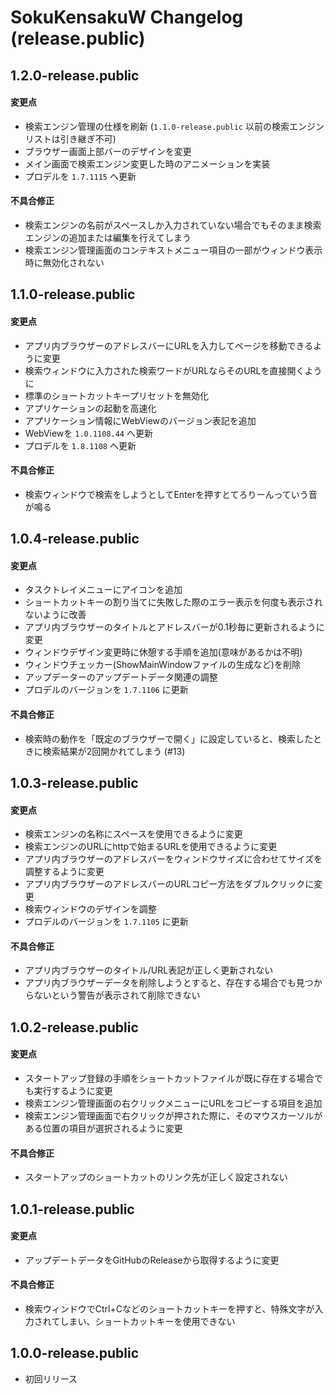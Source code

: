 # SokuKensakuW Changelog (release.public)

## 1.2.0-release.public
#### 変更点
- 検索エンジン管理の仕様を刷新 (`1.1.0-release.public` 以前の検索エンジンリストは引き継ぎ不可)
- ブラウザー画面上部バーのデザインを変更
- メイン画面で検索エンジン変更した時のアニメーションを実装
- プロデルを `1.7.1115` へ更新

#### 不具合修正
- 検索エンジンの名前がスペースしか入力されていない場合でもそのまま検索エンジンの追加または編集を行えてしまう
- 検索エンジン管理画面のコンテキストメニュー項目の一部がウィンドウ表示時に無効化されない

## 1.1.0-release.public
#### 変更点
- アプリ内ブラウザーのアドレスバーにURLを入力してページを移動できるように変更
- 検索ウィンドウに入力された検索ワードがURLならそのURLを直接開くように
- 標準のショートカットキープリセットを無効化
- アプリケーションの起動を高速化
- アプリケーション情報にWebViewのバージョン表記を追加
- WebViewを `1.0.1108.44` へ更新
- プロデルを `1.8.1108` へ更新

#### 不具合修正
- 検索ウィンドウで検索をしようとしてEnterを押すとてろりーんっていう音が鳴る

## 1.0.4-release.public
#### 変更点
- タスクトレイメニューにアイコンを追加
- ショートカットキーの割り当てに失敗した際のエラー表示を何度も表示されないように改善
- アプリ内ブラウザーのタイトルとアドレスバーが0.1秒毎に更新されるように変更
- ウィンドウデザイン変更時に休憩する手順を追加(意味があるかは不明)
- ウィンドウチェッカー(ShowMainWindowファイルの生成など)を削除
- アップデーターのアップデートデータ関連の調整
- プロデルのバージョンを `1.7.1106` に更新

#### 不具合修正
- 検索時の動作を「既定のブラウザーで開く」に設定していると、検索したときに検索結果が2回開かれてしまう (#13)

## 1.0.3-release.public
#### 変更点
- 検索エンジンの名称にスペースを使用できるように変更
- 検索エンジンのURLにhttpで始まるURLを使用できるように変更
- アプリ内ブラウザーのアドレスバーをウィンドウサイズに合わせてサイズを調整するように変更
- アプリ内ブラウザーのアドレスバーのURLコピー方法をダブルクリックに変更
- 検索ウィンドウのデザインを調整
- プロデルのバージョンを `1.7.1105` に更新

#### 不具合修正
- アプリ内ブラウザーのタイトル/URL表記が正しく更新されない
- アプリ内ブラウザーデータを削除しようとすると、存在する場合でも見つからないという警告が表示されて削除できない

## 1.0.2-release.public
#### 変更点
- スタートアップ登録の手順をショートカットファイルが既に存在する場合でも実行するように変更
- 検索エンジン管理画面の右クリックメニューにURLをコピーする項目を追加
- 検索エンジン管理画面で右クリックが押された際に、そのマウスカーソルがある位置の項目が選択されるように変更

#### 不具合修正
- スタートアップのショートカットのリンク先が正しく設定されない

## 1.0.1-release.public
#### 変更点
- アップデートデータをGitHubのReleaseから取得するように変更
#### 不具合修正
- 検索ウィンドウでCtrl+Cなどのショートカットキーを押すと、特殊文字が入力されてしまい、ショートカットキーを使用できない

## 1.0.0-release.public
- 初回リリース
